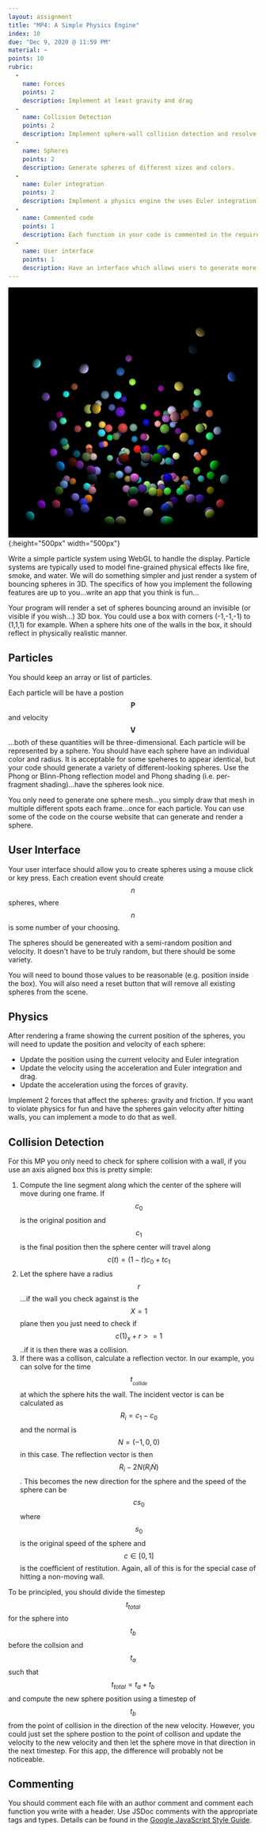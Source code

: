 ```yaml
---
layout: assignment
title: "MP4: A Simple Physics Engine"
index: 10
due: "Dec 9, 2020 @ 11:59 PM"
material: ~
points: 10
rubric:
  -
    name: Forces
    points: 2
    description: Implement at least gravity and drag
  - 
    name: Collision Detection
    points: 2
    description: Implement sphere-wall collision detection and resolve the collison in a physical realistic manner.
  -
    name: Spheres
    points: 2
    description: Generate spheres of different sizes and colors.
  - 
    name: Euler integration
    points: 2
    description: Implement a physics engine the uses Euler integration to update velocity and position.
  - 
    name: Commented code 
    points: 1
    description: Each function in your code is commented in the required style.
  - 
    name: User interface
    points: 1
    description: Have an interface which allows users to generate more spheres, maybe with a button press. Also allow users to remove all the spheres with a button press.
---
```


![spheres](/img/mp4.png){:height="500px" width="500px"}   

Write a simple particle system using WebGL to handle the display. 
Particle systems are typically used to model fine-grained physical effects like fire, smoke, and water.
We will do something simpler and just render a system of bouncing spheres in 3D.
The specifics of how you implement the following features are up to you...write an app that you think is fun...

Your program will render a set of spheres bouncing around an invisible (or visible if you wish...) 3D box.
You could use a box with corners (-1,-1,-1) to (1,1,1) for example.
When a sphere hits one of the walls in the box, it should reflect in physically realistic manner.  

## Particles ##
You should keep an array or list of particles.

Each particle will be have a postion $$\mathbf{P}$$ and velocity $$\mathbf{V}$$...both of these quantities will be three-dimensional. Each particle will be represented by a sphere. You should have each sphere have an individual color and radius. It is acceptable for some speheres to appear identical, but your code should generate a variety of different-looking spheres. Use the Phong or Blinn-Phong reflection model and Phong shading (i.e. per-fragment shading)...have the spheres look nice.
 
You only need to generate one sphere mesh...you simply draw that mesh in multiple different spots each frame...once for each particle.
You can use some of the code on the course website that can generate and render a sphere.

## User Interface ##

Your user interface should allow you to create spheres using a mouse click or key press. Each creation event should create $$n$$ spheres, where $$n$$ is some number of your choosing.

The spheres should be genereated with a semi-random position and velocity. It doesn't have to be truly random, but there should be some variety.

You will need to bound those values to be reasonable (e.g. position inside the box).
You will also need a reset button that will remove all existing spheres from the scene.
 
## Physics ###

After rendering a frame showing the current position of the spheres, you will need to update the position and velocity of each sphere:

+ Update the position using the current velocity and Euler integration
+ Update the velocity using the acceleration and Euler integration and drag.
+ Update the acceleration using the forces of gravity.

Implement 2 forces that affect the spheres: gravity and friction. If you want to violate physics for fun and have the spheres gain velocity after hitting walls, you can implement a mode to do that as well.

## Collision Detection ##

For this MP you only need to check for sphere collision with a wall, if you use an axis aligned box this is pretty simple:
1. Compute the line segment along which the center of the sphere will move during one frame. If $$c_0$$ is the original position and $$c_1$$ is the final position then the sphere center will travel along $$c(t) = (1-t)c_0 + tc_1$$
2. Let the sphere have a radius $$r$$...if the wall you check against is the $$X=1$$ plane then you just need to check if $$c(1)_x + r >= 1$$..if it is then there was a collision.
3. If there was a collison, calculate a reflection vector. In our example, you can solve for the time $$t__{collide}$$ at which the sphere hits the wall. The incident vector is can be calculated as $$R_i = c_1 - c_0$$ and the normal is $$N=(-1,0,0)$$ in this case. The reflection vector is then $$R_i-2N(R_i \dot N)$$. This becomes the new direction for the sphere and the speed of the sphere can be $$cs_0$$ where $$s_0$$ is the original speed of the sphere and $$c \in [0,1]$$ is the coefficient of restitution. Again, all of this is for the special case of hitting a non-moving wall. 

To be principled, you should divide the timestep $$t_{total}$$ for the sphere into $$t_b$$ before the collsion and $$t_a$$ such that $$t_{total}= t_a + t_b$$ and compute the new sphere position using a timestep of $$t_b$$ from the point of collision in the direction of the new velocity. However, you could just set the sphere postion to the point of collison and update the velocity to the new velocity and then let the sphere move in that direction in the next timestep. For this app, the difference will probably not be noticeable.       

## Commenting ##

You should comment each file with an author comment and comment each function you write with a header. Use JSDoc comments with the appropriate tags and types. Details can be found in the [Google JavaScript Style Guide](https://google.github.io/styleguide/jsguide.html).




